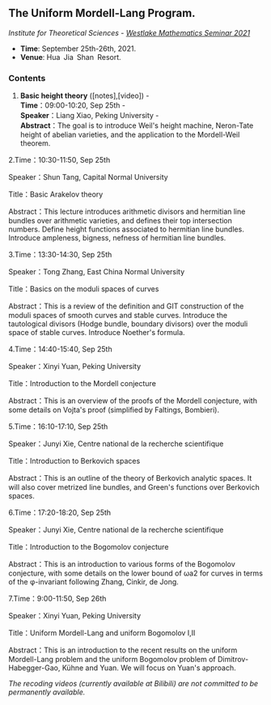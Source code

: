 ## The Uniform Mordell-Lang Program.

_Institute for Theoretical Sciences - [Westlake Mathematics Seminar 2021](https://its.westlake.edu.cn/info/1071/1271.htm)_

- **Time**: September 25th-26th, 2021.
- **Venue**: Hua Jia Shan Resort.

### Contents

1. **Basic height theory** ([notes],[video]) - <br/>
**Time**：09:00-10:20, Sep 25th - <br/>
**Speaker**：Liang Xiao, Peking University - <br/>
**Abstract**：The goal is to introduce Weil's height machine, Neron-Tate height of abelian varieties, and the application to the Mordell-Weil theorem.



2.Time：10:30-11:50, Sep 25th

Speaker：Shun Tang, Capital Normal University

Title：Basic Arakelov theory

Abstract：This lecture introduces arithmetic divisors and hermitian line bundles over arithmetic varieties, and defines their top intersection numbers. Define height functions associated to hermitian line bundles. Introduce ampleness, bigness, nefness of hermitian line bundles.



3.Time：13:30-14:30, Sep 25th

Speaker：Tong Zhang, East China Normal University

Title：Basics on the moduli spaces of curves

Abstract：This is a review of the definition and GIT construction of the moduli spaces of smooth curves and stable curves. Introduce the tautological divisors (Hodge bundle, boundary divisors) over the moduli space of stable curves. Introduce Noether's formula.



4.Time：14:40-15:40, Sep 25th

Speaker：Xinyi Yuan, Peking University

Title：Introduction to the Mordell conjecture

Abstract：This is an overview of the proofs of the Mordell conjecture, with some details on Vojta's proof (simplified by Faltings, Bombieri).



5.Time：16:10-17:10, Sep 25th

Speaker：Junyi Xie, Centre national de la recherche scientifique

Title：Introduction to Berkovich spaces

Abstract：This is an outline of the theory of Berkovich analytic spaces. It will also cover metrized line bundles, and Green's functions over Berkovich spaces.



6.Time：17:20-18:20, Sep 25th

Speaker：Junyi Xie, Centre national de la recherche scientifique

Title：Introduction to the Bogomolov conjecture

Abstract：This is an introduction to various forms of the Bogomolov conjecture, with some details on the lower bound of ωa2 for curves in terms of the φ-invariant following Zhang, Cinkir, de Jong.



7.Time：9:00-11:50, Sep 26th

Speaker：Xinyi Yuan, Peking University

Title：Uniform Mordell-Lang and uniform Bogomolov I,II

Abstract：This is an introduction to the recent results on the uniform Mordell-Lang problem and the uniform Bogomolov problem of Dimitrov-Habegger-Gao, Kühne and Yuan. We will focus on Yuan's approach.

_The recoding videos (currently available at Bilibili) are not committed to be permanently available._